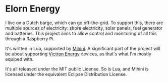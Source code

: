 Elorn Energy
============

I live on a Dutch barge, which can go off-the-grid. To support this,
there are multiple sources of electricity: shore electricity, solar panels,
fuel generator and batteries. This project aims to allow control and monitoring
of all this through a Raspberry Pi.

It's written in Lua, supported by [Mihini](http://iot.eclipse.org/mihini).
A significant part of the project will be about supporting 
[Victron Energy](http://www.victronenergy.com) devices, as that's what
I'm mostly equiped with.

It's all released under the MIT public License. So is Lua, and Mihini is
licensed under the equivalent Eclipse Distribution License.